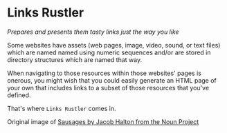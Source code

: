 # Links Rustler
*Prepares and presents them tasty links just the way you like*

Some websites have assets (web pages, image, video, sound, or text files)
which are named named using numeric sequences and/or are stored in directory structures which are named that way.  

When navigating to those resources within those websites' pages is onerous, you
might wish that you could easily generate an HTML page of your own that includes
links to a subset of those resources that  you've defined.

That's where `Links Rustler` comes in.



Original image of [Sausages by Jacob Halton from the Noun Project](https://thenounproject.com/term/sausage/4135/)
